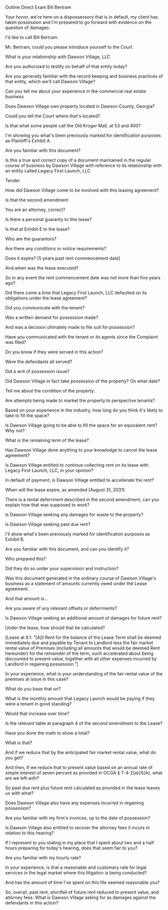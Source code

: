 Outline Direct Exam Bill Bertram

Your honor, we're here on a dispossessory that is in default, my client has taken possession and I'm prepared to go forward with evidence on the question of damages.

I'd like to call Bill Bertram.

Mr. Bertram, could you please introduce yourself to the Court.

What is your relationship with Dawson Village, LLC

Are you authorized to testify on behalf of that entity today?

Are you generally familiar with the record keeping and business practices of that entity, which we'll call Dawson Village?

Can you tell me about your experience in the commercial real estate business

Does Dawson Village own property located in Dawson County, Georgia?

Could you tell the Court where that's located?

Is that what some people call the Old Kroger Mall, at 53 and 400?

I'm showing you what's been previously marked for identification purposes as Plaintiff's Exhibit A.

Are you familiar with this document?

Is this a true and correct copy of a document maintained in the regular course of business by Dawson Village with reference to its relationship with an entity called Legacy First Launch, LLC

Tender

How did Dawson Village come to be involved with this leasing agreement?

Is that the second amendment

You are an attorney, correct?

Is there a personal guaranty to this lease?

Is that at Exhibit E to the lease?

Who are the guarantors?

Are there any conditions or notice requirements?

Does it expire? [5 years past rent commencement date]

And when was the lease executed?

So in any event the rent commencement date was not more than five years ago?

Did there come a time that Legacy First Launch, LLC defaulted on its obligations under the lease agreement?

Did you communicate with the tenant?

Was a written demand for possession made?

And was a decision ultimately made to file suit for possession?

Have you communicated with the tenant or its agents since the Complaint was filed?

Do you know if they were served in this action?

Were the defendants all served?

Did a writ of possession issue?

Did Dawson Village in fact take possession of the property? On what date?

Tell me about the condition of the property.

Are attempts being made to market the property to perspective tenants?

Based on your experience in the industry, how long do you think it's likely to take to fill the space?

Is Dawson Village going to be able to fill the space for an equivalent rent? Why not?

What is the remaining term of the lease?

Has Dawson Village done anything to your knowledge to cancel the lease agreement?

Is Dawson Village entitled to continue collecting rent on its lease with Legacy First Launch, LLC, in your opinion?

In default of payment, is Dawson Village entitled to accellerate the rent?

When will the lease expire, as amended [August 31, 2031]

There is a rental deferrment described in the second amendment, can you explain how that was supposed to work?

Is Dawson Village seeking any damages for waste to the property?

Is Dawson Village seeking past due rent?

I'll show what's been previously marked for identification purposes as Exhibit B.

Are you familiar with this document, and can you identify it?

Who prepared this?

Did they do so under your supervision and instruction?

Was this document generated in the ordinary course of Dawson Village's business as a statement of amounts currently owed under the Lease agreement.

And that amount is...

Are you aware of any relevant offsets or deferrments?

Is Dawson Village seeking an additional amount of damages for future rent?

Under the lease, how should that be calculated?

[Lease at 8.1: "[A[ll Rent for the balance of the Lease Term shall be deemed immediately due and payable by Tenant to Landlord less the fair market rental value of Premises (including all amounts that would be deemed Rent hereunder) for the remainder of the term, such accelerated about being discounted to present value, together with all other expenses incurred by Landlord in regaining possession."]

In your experience, what is your understanding of the fair rental value of the premises at issue in this case?

What do you base that on?

What is the monthly amount that Legacy Launch would be paying if they were a tenant in good standing?

Would that increase over time?

Is the relevant table at paragraph 4 of the second amendment to the Lease?

Have you done the math to show a total?

What is that?

And if we reduce that by the anticipated fair market rental value, what do you get?

And then, if we reduce that to present value based on an annual rate of simple interest of seven percent as provided in OCGA § 7-4-2(a)(1)(A), what are we left with?

So past due rent plus future rent calculated as provided in the lease leaves us with what?

Does Dawson Village also have any expenses incurred in regaining possession?

Are you familiar with my firm's invoices, up to the date of possession?

Is Dawson Village also entitled to recover the attorney fees it incurs in relation to this hearing?

If I represent to you stating in my place that I spent about two and a half hours preparing for today's hearing, does that seem fair to you?

Are you familiar with my hourly rate?

In your experience, is that a reasonable and customary rate for legal services in the legal market where this litigation is being conducted?

And has the amount of time I've spent on this file seemed reasonable you?

So, overall, past rent, shortfall of future rent reduced to present value, and attorney fees. What is Dawson Village asking for as damages against the defendants in this action?
